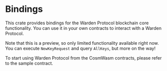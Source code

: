 # Bindings

This crate provides bindings for the Warden Protocol blockchain core functionality.
You can use it in your own contracts to interact with a Warden Protocol.

Note that this is a preview, so only limited functionality available right now.
You can execute `NewKeyRequest` and query `AllKeys`, but more on the way!

To start using Warden Protocol from the CosmWasm contracts, please refer to the sample contract.
